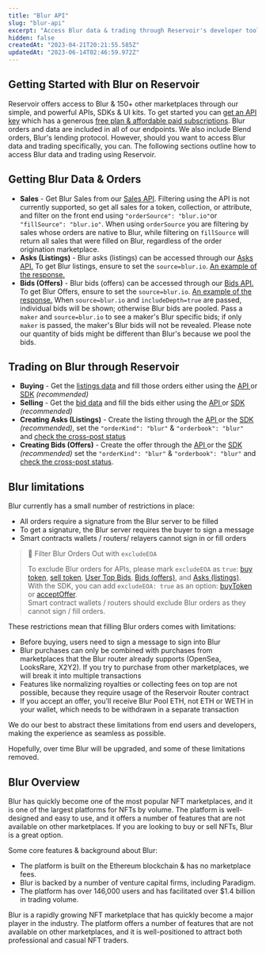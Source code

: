 ```yaml
---
title: "Blur API"
slug: "blur-api"
excerpt: "Access Blur data & trading through Reservoir's developer tools"
hidden: false
createdAt: "2023-04-21T20:21:55.585Z"
updatedAt: "2023-06-14T02:46:59.972Z"
---
```

## Getting Started with Blur on Reservoir

Reservoir offers access to Blur & 150+ other marketplaces through our simple, and powerful APIs, SDKs & UI kits. To get started you can [get an API key](https://docs.reservoir.tools/reference/dashboard-sign-up) which has a generous [free plan & affordable paid subscriptions](https://reservoir.tools/pricing). Blur orders and data are included in all of our endpoints. We also include Blend orders, Blur's lending protocol. However, should you want to access Blur data and trading specifically, you can. The following sections outline how to access Blur data and trading using Reservoir.

## Getting Blur Data & Orders

- **Sales** -  Get Blur Sales from our [Sales API](https://docs.reservoir.tools/reference/getsalesv5). Filtering using the API is not currently supported, so get all sales for a token, collection, or attribute, and filter on the front end using `"orderSource": "blur.io"`or `"fillSource": "blur.io"`. When using `orderSource` you are filtering by sales whose orders are native to Blur, while filtering on `fillSource` will return all sales that were filled on Blur, regardless of the order origination marketplace. 
- **Asks (Listings)** - Blur asks (listings) can be accessed through our [Asks API.](https://docs.reservoir.tools/reference/getordersasksv4) To get Blur listings, ensure to set the `source=blur.io`. [An example of the response.](https://api.reservoir.tools/orders/asks/v4?source=blur.io)
- **Bids (Offers)** - Blur bids (offers) can be accessed through our [Bids API.](https://docs.reservoir.tools/reference/getordersbidsv5) To get Blur Offers, ensure to set the `source=blur.io`. [An example of the response.](https://api.reservoir.tools/orders/bids/v5?source=blur.io) When `source=blur.io` and `includeDepth=true` are passed, individual bids will be shown; otherwise Blur bids are pooled. Pass a `maker` and `source=blur.io` to see a maker's Blur specific bids; if only `maker` is passed, the maker's Blur bids will not be revealed. Please note our quantity of bids might be different than Blur's because we pool the bids.

## Trading on Blur through Reservoir

- **Buying** - Get the [listings data](https://docs.reservoir.tools/reference/getordersasksv4) and fill those orders either using the [API ](https://docs.reservoir.tools/reference/postexecutebuyv7)or [SDK](https://docs.reservoir.tools/reference/buytoken) _(recommended)_
- **Selling** - Get the [bid data](https://docs.reservoir.tools/reference/getordersbidsv5) and fill the bids either using the [API ](https://docs.reservoir.tools/reference/postexecutesellv7)or [SDK](https://docs.reservoir.tools/reference/acceptoffer) _(recommended)_
- **Creating Asks (Listings)** - Create the listing through the [API ](https://docs.reservoir.tools/reference/postexecutelistv5)or the [SDK](https://docs.reservoir.tools/reference/listtoken) _(recommended)_, set the `"orderKind": "blur"` & `"orderbook": "blur"` and [check the cross-post status](https://docs.reservoir.tools/reference/getcrosspostingordersv1) 
- **Creating Bids (Offers)** - Create the offer through the [API ](https://docs.reservoir.tools/reference/postexecutebidv5)or the [SDK](https://docs.reservoir.tools/reference/placebid) _(recommended)_ set the `"orderKind": "blur"` & `"orderbook": "blur"` and [check the cross-post status](https://docs.reservoir.tools/reference/getcrosspostingordersv1). 

## Blur limitations

Blur currently has a small number of restrictions in place:

- All orders require a signature from the Blur server to be filled
- To get a signature, the Blur server requires the buyer to sign a message
- Smart contracts wallets / routers/ relayers cannot sign in or fill orders

> 🚧 Filter Blur Orders Out with `excludeEOA`
> 
> To exclude Blur orders for APIs, please mark `excludeEOA` as `true`: [buy token](https://docs.reservoir.tools/reference/postexecutebuyv7), [sell token](https://docs.reservoir.tools/reference/postexecutesellv7), [User Top Bids](ref:getordersusersusertopbidsv4), [Bids (offers)](ref:getordersbidsv5), and [Asks (listings)](ref:getordersasksv4). With the SDK, you can add `excludeEOA: true` as an option: [buyToken](ref:buytoken) or [acceptOffer](ref:acceptoffer).  
> Smart contract wallets / routers should exclude Blur orders as they cannot sign / fill orders.

These restrictions mean that filling Blur orders comes with limitations:

- Before buying, users need to sign a message to sign into Blur
- Blur purchases can only be combined with purchases from marketplaces that the Blur router already supports (OpenSea, LooksRare, X2Y2). If you try to purchase from other marketplaces, we will break it into multiple transactions
- Features like normalizing royalties or collecting fees on top are not possible, because they require usage of the Reservoir Router contract
- If you accept an offer, you'll receive Blur Pool ETH, not ETH or WETH in your wallet, which needs to be withdrawn in a separate transaction

We do our best to abstract these limitations from end users and developers, making the experience as seamless as possible.

Hopefully, over time Blur will be upgraded, and some of these limitations removed.

## Blur Overview

Blur has quickly become one of the most popular NFT marketplaces, and it is one of the largest platforms for NFTs by volume. The platform is well-designed and easy to use, and it offers a number of features that are not available on other marketplaces. If you are looking to buy or sell NFTs, Blur is a great option.

Some core features & background about Blur:

- The platform is built on the Ethereum blockchain & has no marketplace fees.
- Blur is backed by a number of venture capital firms, including Paradigm.
- The platform has over 146,000 users and has facilitated over $1.4 billion in trading volume.

Blur is a rapidly growing NFT marketplace that has quickly become a major player in the industry. The platform offers a number of features that are not available on other marketplaces, and it is well-positioned to attract both professional and casual NFT traders.